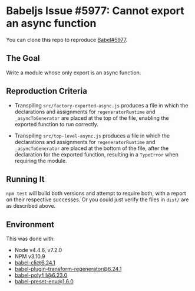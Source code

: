 # Babeljs Issue #5977: Cannot export an async function
You can clone this repo to reproduce [Babel#5977](https://github.com/babel/babel/issues/5977).

## The Goal
Write a module whose only export is an async function.

## Reproduction Criteria
- Transpiling `src/factory-exported-async.js` produces a file in which
  the declarations and assignments for `regeneratorRuntime` and
  `_asyncToGenerator` are placed at the top of the file, enabling the
  exported function to run correctly.

- Transpiling `src/top-level-async.js` produces a file in which
  the declarations and assignments for `regeneratorRuntime` and
  `_asyncToGenerator` are placed at the bottom of the file, after the
  declaration for the exported function, resulting in a `TypeError`
  when requiring the module.
  
## Running It
`npm test` will build both versions and attempt to require both, with
a report on their respective successes. Or you could just verify the
files in `dist/` are as described above.

## Environment
This was done with:

- Node v4.4.6, v7.2.0
- NPM v3.10.9
- babel-cli@6.24.1
- babel-plugin-transform-regenerator@6.24.1
- babel-polyfill@6.23.0
- babel-preset-env@1.6.0

